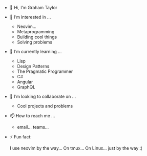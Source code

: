 - 👋 Hi, I’m Graham Taylor

- 👀 I’m interested in ...
  - Neovim... 
  - Metaprogramming
  - Building cool things
  - Solving problems
  
- 🌱 I’m currently learning ...
  - Lisp
  - Design Patterns
  - The Pragmatic Programmer
  - C#
  - Angular
  - GraphQL
  
- 💞️ I’m looking to collaborate on ...
  - Cool projects and problems
  
- 📫 How to reach me ...
  - email... teams... 
  
- ⚡ Fun fact: 

  I use neovim by the way... On tmux... On Linux... just by the way :)

<!---
Graham-Taylor-epiuse/Graham-Taylor-epiuse is a ✨ special ✨ repository because its `README.md` (this file) appears on your GitHub profile.
You can click the Preview link to take a look at your changes.
--->
